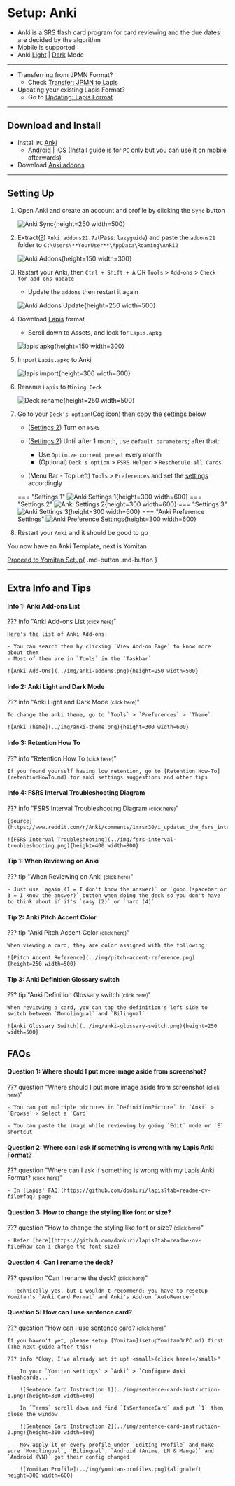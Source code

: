 # Setup: Anki

- Anki is a SRS flash card program for card reviewing and the due dates are decided by the algorithm
- Mobile is supported
- Anki [Light](../img/anki-pc-light.png) | [Dark](../img/anki-pc-dark.png) Mode

---

- Transferring from JPMN Format?
    - Check [Transfer: JPMN to Lapis](transferJPMNToLapis.md)
- Updating your existing Lapis Format?
    - Go to [Updating: Lapis Format](updatingAnkiLapisFormat.md)

---

## Download and Install

- Install `PC` [Anki](https://apps.ankiweb.net/)
    - [Android](https://play.google.com/store/apps/details?id=com.ichi2.anki&hl=en_US) | [iOS](https://apps.apple.com/us/app/ankimobile-flashcards/id373493387) (Install guide is for `PC` only but you can use it on mobile afterwards)
- Download [Anki addons](https://drive.google.com/drive/folders/1dfmYAp0eg_bhhAkohUISYaS6B6QOBtww?usp=sharing)

---
## Setting Up
1. Open Anki and create an account and profile by clicking the `Sync` button

    ![Anki Sync](../img/anki-sync.png){height=250 width=500}

2. Extract([?](https://www.webhostinghub.com/help/learn/website/managing-files/extract-file)) `Anki addons21.7z`(Pass: `lazyguide`) and paste the `addons21` folder to `C:\Users\**YourUser**\AppData\Roaming\Anki2`
    
    ![Anki Addons](../img/addons-directory.png){height=150 width=300}

3. Restart your Anki, then `Ctrl + Shift + A` OR `Tools` > `Add-ons` > `Check for add-ons update`
    - Update the `addons` then restart it again

    ![Anki Addons Update](../img/addons-update.png){height=250 width=500}

4. Download [Lapis](https://github.com/donkuri/lapis/releases/latest) format
    - Scroll down to Assets, and look for `Lapis.apkg`
    
    ![lapis apkg](../img/lapis-apkg.png){height=150 width=300}

5. Import `Lapis.apkg` to Anki

    ![lapis import](../img/lapis-import.png){height=300 width=600}

6. Rename `Lapis` to `Mining Deck`

    ![Deck rename](../img/deck-rename.png){height=250 width=500}

7. Go to your `Deck's option`(Cog icon) then copy the [settings](setupAnki.md/#__tabbed_1_1) below
    - ([Settings 2](setupAnki.md/#__tabbed_1_2)) Turn on `FSRS`
    - ([Settings 2](setupAnki.md/#__tabbed_1_2)) Until after 1 month, use `default parameters`; after that:
        - Use `Optimize current preset` every month
        - (Optional) `Deck's option` > `FSRS Helper` > `Reschedule all Cards`

    - (Menu Bar - Top Left) `Tools` > `Preferences` and set the [settings](setupAnki.md/#__tabbed_1_4) accordingly

    === "Settings 1"
        ![Anki Settings 1](../img/anki-settings-1.png){height=300 width=600}
    === "Settings 2"
        ![Anki Settings 2](../img/anki-settings-2.png){height=300 width=600}
    === "Settings 3"
        ![Anki Settings 3](../img/anki-settings-3.png){height=300 width=600}
    === "Anki Preference Settings"
        ![Anki Preference Settings](../img/anki-preference-settings.png){height=300 width=600}

8. Restart your `Anki` and it should be good to go

You now have an Anki Template, next is Yomitan

[Proceed to Yomitan Setup](setupYomitanOnPC.md){ .md-button .md-button }

---

## Extra Info and Tips

#### Info 1: Anki Add-ons List

??? info "Anki Add-ons List <small>(click here)</small>"

    Here's the list of Anki Add-ons:

    - You can search them by clicking `View Add-on Page` to know more about them
    - Most of them are in `Tools` in the `Taskbar`

    ![Anki Add-Ons](../img/anki-addons.png){height=250 width=500}

#### Info 2: Anki Light and Dark Mode

??? info "Anki Light and Dark Mode <small>(click here)</small>"

    To change the anki theme, go to `Tools` > `Preferences` > `Theme`

    ![Anki Theme](../img/anki-theme.png){height=300 width=600}

#### Info 3: Retention How To

??? info "Retention How To <small>(click here)</small>"

    If you found yourself having low retention, go to [Retention How-To](retentionHowTo.md) for anki settings suggestions and other tips

#### Info 4: FSRS Interval Troubleshooting Diagram

??? info "FSRS Interval Troubleshooting Diagram <small>(click here)</small>"

    [source](https://www.reddit.com/r/Anki/comments/1mrsr30/i_updated_the_fsrs_interval_troubleshooting/)

    ![FSRS Interval Troubleshooting](../img/fsrs-interval-troubleshooting.png){height=400 width=800}

#### Tip 1: When Reviewing on Anki

??? tip "When Reviewing on Anki <small>(click here)</small>"

    - Just use `again (1 = I don't know the answer)` or `good (spacebar or 3 = I know the answer)` button when doing the deck so you don't have to think about if it's `easy (2)` or `hard (4)`

#### Tip 2: Anki Pitch Accent Color

??? tip "Anki Pitch Accent Color <small>(click here)</small>"

    When viewing a card, they are color assigned with the following:

    ![Pitch Accent Reference](../img/pitch-accent-reference.png){height=250 width=500}

#### Tip 3: Anki Definition Glossary switch

??? tip "Anki Definition Glossary switch <small>(click here)</small>"

    When reviewing a card, you can tap the definition's left side to switch between `Monolingual` and `Bilingual`

    ![Anki Glossary Switch](../img/anki-glossary-switch.png){height=250 width=500}

## FAQs

#### Question 1: Where should I put more image aside from screenshot?

??? question "Where should I put more image aside from screenshot <small>(click here)</small>"

    - You can put multiple pictures in `DefinitionPicture` in `Anki` > `Browse` > Select a `Card`

    - You can paste the image while reviewing by going `Edit` mode or `E` shortcut

#### Question 2: Where can I ask if something is wrong with my Lapis Anki Format?

??? question "Where can I ask if something is wrong with my Lapis Anki Format? <small>(click here)</small>"

    - In [Lapis' FAQ](https://github.com/donkuri/lapis?tab=readme-ov-file#faq) page

#### Question 3: How to change the styling like font or size?

??? question "How to change the styling like font or size? <small>(click here)</small>"

    - Refer [here](https://github.com/donkuri/lapis?tab=readme-ov-file#how-can-i-change-the-font-size)

#### Question 4: Can I rename the deck?

??? question "Can I rename the deck? <small>(click here)</small>"

    - Technically yes, but I wouldn't recommend; you have to resetup Yomitan's `Anki Card Format` and Anki's Add-on `AutoReorder`

#### Question 5: How can I use sentence card?

??? question "How can I use sentence card? <small>(click here)</small>"

    If you haven't yet, please setup [Yomitan](setupYomitanOnPC.md) first (The next guide after this)

    ??? info "Okay, I've already set it up! <small>(click here)</small>"

        In your `Yomitan settings` > `Anki` > `Configure Anki flashcards...`

        ![Sentence Card Instruction 1](../img/sentence-card-instruction-1.png){height=300 width=600}
        
        In `Terms` scroll down and find `IsSentenceCard` and put `1` then close the window

        ![Sentence Card Instruction 2](../img/sentence-card-instruction-2.png){height=300 width=600}

        Now apply it on every profile under `Editing Profile` and make sure `Monolingual`, `Bilingual`, `Android (Anime, LN & Manga)` and `Android (VN)` got their config changed

        ![Yomitan Profile](../img/yomitan-profiles.png){align=left height=300 width=600}
